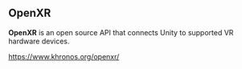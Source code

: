 ## OpenXR
**OpenXR** is an open source API that connects Unity to supported VR hardware devices.


https://www.khronos.org/openxr/
